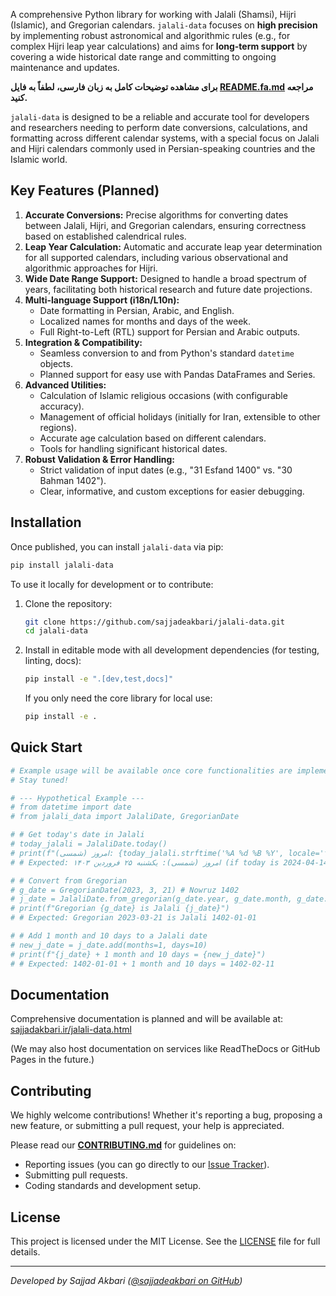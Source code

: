

<!-- Badges will be added here after initial PyPI release and CI setup -->
<!-- 
[![PyPI version](https://badge.fury.io/py/jalali-data.svg)](https://badge.fury.io/py/jalali-data)
[![CI - Test](https://github.com/sajjadeakbari/jalali-data/actions/workflows/test.yml/badge.svg)](https://github.com/sajjadeakbari/jalali-data/actions/workflows/test.yml)
[![Coverage Status](https://coveralls.io/repos/github/sajjadeakbari/jalali-data/badge.svg?branch=main)](https://coveralls.io/github/sajjadeakbari/jalali-data?branch=main)
[![License: MIT](https://img.shields.io/badge/License-MIT-yellow.svg)](https://opensource.org/licenses/MIT)
[![Python Versions](https://img.shields.io/pypi/pyversions/jalali-data.svg)](https://pypi.org/project/jalali-data/)
-->

A comprehensive Python library for working with Jalali (Shamsi), Hijri (Islamic), and Gregorian calendars. `jalali-data` focuses on **high precision** by implementing robust astronomical and algorithmic rules (e.g., for complex Hijri leap year calculations) and aims for **long-term support** by covering a wide historical date range and committing to ongoing maintenance and updates.

**برای مشاهده توضیحات کامل به زبان فارسی، لطفاً به فایل [README.fa.md](README.fa.md) مراجعه کنید.**

`jalali-data` is designed to be a reliable and accurate tool for developers and researchers needing to perform date conversions, calculations, and formatting across different calendar systems, with a special focus on Jalali and Hijri calendars commonly used in Persian-speaking countries and the Islamic world.

## Key Features (Planned)

1.  **Accurate Conversions:** Precise algorithms for converting dates between Jalali, Hijri, and Gregorian calendars, ensuring correctness based on established calendrical rules.
2.  **Leap Year Calculation:** Automatic and accurate leap year determination for all supported calendars, including various observational and algorithmic approaches for Hijri.
3.  **Wide Date Range Support:** Designed to handle a broad spectrum of years, facilitating both historical research and future date projections.
4.  **Multi-language Support (i18n/L10n):**
    *   Date formatting in Persian, Arabic, and English.
    *   Localized names for months and days of the week.
    *   Full Right-to-Left (RTL) support for Persian and Arabic outputs.
5.  **Integration & Compatibility:**
    *   Seamless conversion to and from Python's standard `datetime` objects.
    *   Planned support for easy use with Pandas DataFrames and Series.
6.  **Advanced Utilities:**
    *   Calculation of Islamic religious occasions (with configurable accuracy).
    *   Management of official holidays (initially for Iran, extensible to other regions).
    *   Accurate age calculation based on different calendars.
    *   Tools for handling significant historical dates.
7.  **Robust Validation & Error Handling:**
    *   Strict validation of input dates (e.g., "31 Esfand 1400" vs. "30 Bahman 1402").
    *   Clear, informative, and custom exceptions for easier debugging.

## Installation

Once published, you can install `jalali-data` via pip:

```bash
pip install jalali-data
```

To use it locally for development or to contribute:

1.  Clone the repository:
   
    ```bash
    git clone https://github.com/sajjadeakbari/jalali-data.git
    cd jalali-data
    ```
    
3.  Install in editable mode with all development dependencies (for testing, linting, docs):
   
    ```bash
    pip install -e ".[dev,test,docs]"
    ```
    If you only need the core library for local use:
    
    ```bash
    pip install -e .
    ```

## Quick Start

```python
# Example usage will be available once core functionalities are implemented.
# Stay tuned!

# --- Hypothetical Example ---
# from datetime import date
# from jalali_data import JalaliDate, GregorianDate

# # Get today's date in Jalali
# today_jalali = JalaliDate.today()
# print(f"امروز (شمسی): {today_jalali.strftime('%A %d %B %Y', locale='fa')}") 
# # Expected: امروز (شمسی): یکشنبه ۲۵ فروردین ۱۴۰۳ (if today is 2024-04-14)

# # Convert from Gregorian
# g_date = GregorianDate(2023, 3, 21) # Nowruz 1402
# j_date = JalaliDate.from_gregorian(g_date.year, g_date.month, g_date.day)
# print(f"Gregorian {g_date} is Jalali {j_date}")
# # Expected: Gregorian 2023-03-21 is Jalali 1402-01-01

# # Add 1 month and 10 days to a Jalali date
# new_j_date = j_date.add(months=1, days=10)
# print(f"{j_date} + 1 month and 10 days = {new_j_date}")
# # Expected: 1402-01-01 + 1 month and 10 days = 1402-02-11
```

## Documentation

Comprehensive documentation is planned and will be available at:
[sajjadakbari.ir/jalali-data.html](https://sajjadakbari.ir/jalali-data.html)

(We may also host documentation on services like ReadTheDocs or GitHub Pages in the future.)

## Contributing

We highly welcome contributions! Whether it's reporting a bug, proposing a new feature, or submitting a pull request, your help is appreciated.

Please read our [**CONTRIBUTING.md**](CONTRIBUTING.md) for guidelines on:
*   Reporting issues (you can go directly to our [Issue Tracker](https://github.com/sajjadeakbari/jalali-data/issues)).
*   Submitting pull requests.
*   Coding standards and development setup.

## License

This project is licensed under the MIT License. See the [LICENSE](LICENSE) file for full details.

---

*Developed by Sajjad Akbari ([@sajjadeakbari on GitHub](https://github.com/sajjadeakbari))*

